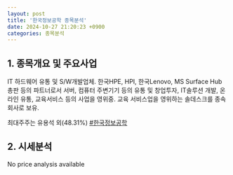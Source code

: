 ```yaml
---
layout: post
title: '한국정보공학 종목분석'
date: 2024-10-27 21:20:23 +0900
categories: 종목분석
---
```


## 1. 종목개요 및 주요사업

IT 하드웨어 유통 및 S/W개발업체. 한국HPE, HPI, 한국Lenovo, MS Surface Hub 총판 등의 파트너로서 서버, 컴퓨터 주변기기 등의 유통 및 창업투자, IT솔루션 개발, 온라인 유통, 교육서비스 등의 사업을 영위중. 교육 서비스업을 영위하는 솔데스크를 종속회사로 보유.

최대주주는 유용석 외(48.31%)
[#한국정보공학](#)

## 2. 시세분석

No price analysis available
